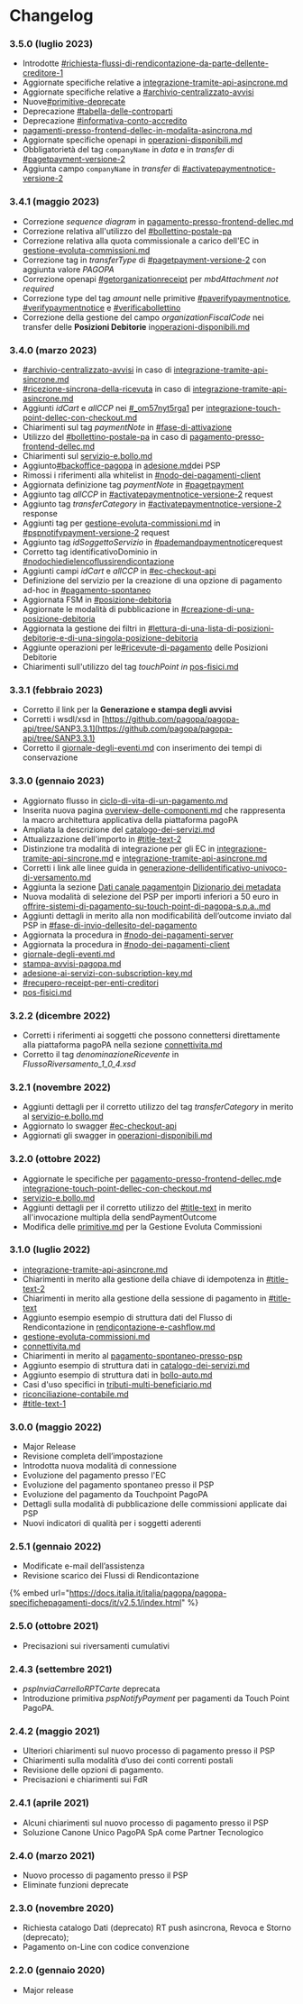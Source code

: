 # Changelog

### 3.5.0 (luglio 2023)

* Introdotte [#richiesta-flussi-di-rendicontazione-da-parte-dellente-creditore-1](funzionamento-generale/rendicontazione-e-cashflow.md#richiesta-flussi-di-rendicontazione-da-parte-dellente-creditore-1 "mention")
* Aggiornate specifiche relative a [integrazione-tramite-api-asincrone.md](../ente-creditore/modalita-dintegrazione/integrazione-tramite-api-asincrone.md "mention")
* Aggiornate specifiche relative a [#archivio-centralizzato-avvisi](../ente-creditore/modalita-dintegrazione/integrazione-tramite-api-sincrone.md#archivio-centralizzato-avvisi "mention")
* Nuove[#primitive-deprecate](../appendici/funzionalita-deprecate.md#primitive-deprecate "mention")
* Deprecazione [#tabella-delle-controparti](../appendici/funzionalita-deprecate.md#tabella-delle-controparti "mention")
* Deprecazione [#informativa-conto-accredito](../appendici/funzionalita-deprecate.md#informativa-conto-accredito "mention")
* [pagamenti-presso-frontend-dellec-in-modalita-asincrona.md](../appendici/posizioni-debitorie/pagamenti-presso-frontend-dellec-in-modalita-asincrona.md "mention")
* Aggiornate specifiche openapi in [operazioni-disponibili.md](../appendici/posizioni-debitorie/operazioni-disponibili.md "mention")
* Obbligatorietà del tag `companyName` in _data_ e in _transfer_ di [#pagetpayment-versione-2](../appendici/primitive.md#pagetpayment-versione-2 "mention")&#x20;
* Aggiunta campo `companyName` in _transfer_ di [#activatepaymentnotice-versione-2](../appendici/primitive.md#activatepaymentnotice-versione-2 "mention")

### 3.4.1 (maggio 2023)

* Correzione _sequence diagram_ in [pagamento-presso-frontend-dellec.md](../casi-duso/pagamento-presso-frontend-dellec.md "mention")
* Correzione relativa all'utilizzo del [#bollettino-postale-pa](../ente-creditore/modalita-dintegrazione/best-practice.md#bollettino-postale-pa "mention")
* Correzione relativa alla quota commissionale a carico dell'EC in [gestione-evoluta-commissioni.md](../appendici/gestione-evoluta-commissioni.md "mention")
* Correzione tag in _transferType_ di [#pagetpayment-versione-2](../appendici/primitive.md#pagetpayment-versione-2 "mention") con aggiunta valore _PAGOPA_
* Correzione openapi [#getorganizationreceipt](../appendici/primitive.md#getorganizationreceipt "mention") per _mbdAttachment not required_
* Correzione type del tag _amount_ nelle primitive [#paverifypaymentnotice](../appendici/primitive.md#paverifypaymentnotice "mention"), [#verifypaymentnotice](../appendici/primitive.md#verifypaymentnotice "mention") e [#verificabollettino](../appendici/primitive.md#verificabollettino "mention")
* Correzione della gestione del campo _organizationFiscalCode_ nei transfer delle **Posizioni Debitorie** in[operazioni-disponibili.md](../appendici/posizioni-debitorie/operazioni-disponibili.md "mention")

### 3.4.0 (marzo 2023)

* [#archivio-centralizzato-avvisi](../ente-creditore/modalita-dintegrazione/integrazione-tramite-api-sincrone.md#archivio-centralizzato-avvisi "mention") in caso di [integrazione-tramite-api-sincrone.md](../ente-creditore/modalita-dintegrazione/integrazione-tramite-api-sincrone.md "mention")
* [#ricezione-sincrona-della-ricevuta](../ente-creditore/modalita-dintegrazione/integrazione-tramite-api-asincrone.md#ricezione-sincrona-della-ricevuta "mention") in caso di [integrazione-tramite-api-asincrone.md](../ente-creditore/modalita-dintegrazione/integrazione-tramite-api-asincrone.md "mention")
* Aggiunti _idCart_ e _allCCP_ nei [#\_om57nyt5rga1](../ente-creditore/modalita-dintegrazione/integrazione-touch-point-dellec-con-checkout.md#\_om57nyt5rga1 "mention") per [integrazione-touch-point-dellec-con-checkout.md](../ente-creditore/modalita-dintegrazione/integrazione-touch-point-dellec-con-checkout.md "mention")
* Chiarimenti sul tag _paymentNote_ in [#fase-di-attivazione](../ente-creditore/modalita-dintegrazione/best-practice.md#fase-di-attivazione "mention")
* Utilizzo del [#bollettino-postale-pa](../ente-creditore/modalita-dintegrazione/best-practice.md#bollettino-postale-pa "mention") in caso di [pagamento-presso-frontend-dellec.md](../casi-duso/pagamento-presso-frontend-dellec.md "mention")
* Chiarimenti sul [servizio-e.bollo.md](../ente-creditore/servizio-e.bollo.md "mention")
* Aggiunto[#backoffice-pagopa](../prestatore-di-servizi-di-pagamento/adesione.md#backoffice-pagopa "mention") in [adesione.md](../prestatore-di-servizi-di-pagamento/adesione.md "mention")dei PSP
* Rimossi i riferimenti alla whitelist in [#nodo-dei-pagamenti-client](../appendici/connettivita.md#nodo-dei-pagamenti-client "mention")
* Aggiornata definizione tag _paymentNote_ in [#pagetpayment](../appendici/primitive.md#pagetpayment "mention")
* Aggiunto tag _allCCP_ in [#activatepaymentnotice-versione-2](../appendici/primitive.md#activatepaymentnotice-versione-2 "mention") request
* Aggiunto tag _transferCategory_ in [#activatepaymentnotice-versione-2](../appendici/primitive.md#activatepaymentnotice-versione-2 "mention") response
* Aggiunti tag per [gestione-evoluta-commissioni.md](../appendici/gestione-evoluta-commissioni.md "mention") in [#pspnotifypayment-versione-2](../appendici/primitive.md#pspnotifypayment-versione-2 "mention") request
* Aggiunto tag _idSoggettoServizio_ in [#pademandpaymentnotice](../appendici/primitive.md#pademandpaymentnotice "mention")request
* Corretto tag identificativoDominio in [#nodochiedielencoflussirendicontazione](../appendici/primitive.md#nodochiedielencoflussirendicontazione "mention")
* Aggiunti campi _idCart_ e _allCCP_ in [#ec-checkout-api](../appendici/primitive.md#ec-checkout-api "mention")
* Definizione del servizio per la creazione di una opzione di pagamento ad-hoc in [#pagamento-spontaneo](../appendici/posizioni-debitorie/modello-dati.md#pagamento-spontaneo "mention")
* Aggiornata FSM in [#posizione-debitoria](../appendici/posizioni-debitorie/stati-della-posizione-debitoria.md#posizione-debitoria "mention")
* Aggiornate le modalità di pubblicazione in [#creazione-di-una-posizione-debitoria](../appendici/posizioni-debitorie/operazioni-disponibili.md#creazione-di-una-posizione-debitoria "mention")
* Aggiornata la gestione dei filtri in [#lettura-di-una-lista-di-posizioni-debitorie-e-di-una-singola-posizione-debitoria](../appendici/posizioni-debitorie/operazioni-disponibili.md#lettura-di-una-lista-di-posizioni-debitorie-e-di-una-singola-posizione-debitoria "mention")
* Aggiunte operazioni per le[#ricevute-di-pagamento](../appendici/posizioni-debitorie/operazioni-disponibili.md#ricevute-di-pagamento "mention") delle Posizioni Debitorie
* Chiarimenti sull'utilizzo del tag _touchPoint in_ [pos-fisici.md](../appendici/pos-fisici.md "mention")

### 3.3.1 (febbraio 2023)

* Corretto il link per la **Generazione e stampa degli avvisi**
* Corretti i wsdl/xsd in [https://github.com/pagopa/pagopa-api/tree/SANP3.3.1](https://github.com/pagopa/pagopa-api/tree/SANP3.3.1)
* Corretto il [giornale-degli-eventi.md](../appendici/giornale-degli-eventi.md "mention") con inserimento dei tempi di conservazione

### 3.3.0 (gennaio 2023)

* Aggiornato flusso in [ciclo-di-vita-di-un-pagamento.md](funzionamento-generale/ciclo-di-vita-di-un-pagamento.md "mention")
* Inserita nuova pagina [overview-delle-componenti.md](funzionamento-generale/overview-delle-componenti.md "mention") che rappresenta la macro architettura applicativa della piattaforma pagoPA
* Ampliata la descrizione del [catalogo-dei-servizi.md](../casi-duso/pagamento-spontaneo-presso-psp/catalogo-dei-servizi.md "mention")
* Attualizzazione dell'importo in [#title-text-2](../ente-creditore/modalita-dintegrazione/best-practice.md#title-text-2 "mention")
* Distinzione tra modalità di integrazione per gli EC in [integrazione-tramite-api-sincrone.md](../ente-creditore/modalita-dintegrazione/integrazione-tramite-api-sincrone.md "mention") e [integrazione-tramite-api-asincrone.md](../ente-creditore/modalita-dintegrazione/integrazione-tramite-api-asincrone.md "mention")
* Corretti i link alle linee guida in [generazione-dellidentificativo-univoco-di-versamento.md](../ente-creditore/generazione-dellidentificativo-univoco-di-versamento.md "mention")
* Aggiunta la sezione [Dati canale pagamento](http://127.0.0.1:5000/s/u6YdY319vyFX9MIvnKBa/dati-canale-pagamento "mention")in [Dizionario dei metadata](http://127.0.0.1:5000/o/KXYtsf32WSKm6ga638R3/s/u6YdY319vyFX9MIvnKBa/ "mention")
* Nuova modalità di selezione del PSP per importi inferiori a 50 euro in [offrire-sistemi-di-pagamento-su-touch-point-di-pagopa-s.p.a..md](../prestatore-di-servizi-di-pagamento/modalita-di-integrazione/offrire-sistemi-di-pagamento-su-touch-point-di-pagopa-s.p.a..md "mention")
* Aggiunti dettagli in merito alla non modificabilità dell’outcome inviato dal PSP in [#fase-di-invio-dellesito-del-pagamento](../prestatore-di-servizi-di-pagamento/modalita-di-integrazione/integrazione-tramite-api.md#fase-di-invio-dellesito-del-pagamento "mention")
* Aggiornata la procedura in [#nodo-dei-pagamenti-server](../appendici/connettivita.md#nodo-dei-pagamenti-server "mention")
* Aggiornata la procedura in [#nodo-dei-pagamenti-client](../appendici/connettivita.md#nodo-dei-pagamenti-client "mention")
* [giornale-degli-eventi.md](../appendici/giornale-degli-eventi.md "mention")
* [stampa-avvisi-pagopa.md](../ente-creditore/stampa-avvisi-pagopa.md "mention")
* [adesione-ai-servizi-con-subscription-key.md](../appendici/adesione-ai-servizi-con-subscription-key.md "mention")
* [#recupero-receipt-per-enti-creditori](../ente-creditore/modalita-dintegrazione/integrazione-tramite-api-sincrone.md#recupero-receipt-per-enti-creditori "mention")
* [pos-fisici.md](../appendici/pos-fisici.md "mention")

### 3.2.2 (dicembre 2022)

* Corretti i riferimenti ai soggetti che possono connettersi direttamente alla piattaforma pagoPA nella sezione [connettivita.md](../appendici/connettivita.md "mention")
* Corretto il tag _denominazioneRicevente_ in _FlussoRiversamento\_1\_0\_4.xsd_

### 3.2.1 (novembre 2022)

* Aggiunti dettagli per il corretto utilizzo del tag _transferCategory_ in merito al [servizio-e.bollo.md](../ente-creditore/servizio-e.bollo.md "mention")
* Aggiornato lo swagger [#ec-checkout-api](../appendici/primitive.md#ec-checkout-api "mention")
* Aggiornati gli swagger in [operazioni-disponibili.md](../appendici/posizioni-debitorie/operazioni-disponibili.md "mention")

### 3.2.0 (ottobre 2022)

* Aggiornate le specifiche per [pagamento-presso-frontend-dellec.md](../casi-duso/pagamento-presso-frontend-dellec.md "mention")e [integrazione-touch-point-dellec-con-checkout.md](../ente-creditore/modalita-dintegrazione/integrazione-touch-point-dellec-con-checkout.md "mention")
* [servizio-e.bollo.md](../ente-creditore/servizio-e.bollo.md "mention")
* Aggiunti dettagli per il corretto utilizzo del [#title-text](../prestatore-di-servizi-di-pagamento/modalita-di-integrazione/best-practice.md#title-text "mention") in merito all'invocazione multipla della sendPaymentOutcome
* Modifica delle [primitive.md](../appendici/primitive.md "mention") per la Gestione Evoluta Commissioni

### 3.1.0 (luglio 2022)

* [integrazione-tramite-api-asincrone.md](../ente-creditore/modalita-dintegrazione/integrazione-tramite-api-asincrone.md "mention")
* Chiarimenti in merito alla gestione della chiave di idempotenza in [#title-text-2](../prestatore-di-servizi-di-pagamento/modalita-di-integrazione/best-practice.md#title-text-2 "mention")
* Chiarimenti in merito alla gestione della sessione di pagamento in [#title-text](../prestatore-di-servizi-di-pagamento/modalita-di-integrazione/best-practice.md#title-text "mention")
* Aggiunto esempio esempio di struttura dati del Flusso di Rendicontazione in [rendicontazione-e-cashflow.md](funzionamento-generale/rendicontazione-e-cashflow.md "mention")
* [gestione-evoluta-commissioni.md](../appendici/gestione-evoluta-commissioni.md "mention")
* [connettivita.md](../appendici/connettivita.md "mention")
* Chiarimenti in merito al [pagamento-spontaneo-presso-psp](../casi-duso/pagamento-spontaneo-presso-psp/ "mention")
* Aggiunto esempio di struttura dati in [catalogo-dei-servizi.md](../casi-duso/pagamento-spontaneo-presso-psp/catalogo-dei-servizi.md "mention")
* Aggiunto esempio di struttura dati in [bollo-auto.md](../casi-duso/pagamento-spontaneo-presso-psp/bollo-auto.md "mention")
* Casi d'uso specifici in [tributi-multi-beneficiario.md](../ente-creditore/tributi-multi-beneficiario.md "mention")
* [riconciliazione-contabile.md](../ente-creditore/riconciliazione-contabile.md "mention")
* [#title-text-1](../ente-creditore/modalita-dintegrazione/best-practice.md#title-text-1 "mention")

### 3.0.0 (maggio 2022)

* Major Release
* Revisione completa dell’impostazione
* Introdotta nuova modalità di connessione
* Evoluzione del pagamento presso l'EC
* Evoluzione del pagamento spontaneo presso il PSP
* Evoluzione del pagamento da Touchpoint PagoPA
* Dettagli sulla modalità di pubblicazione delle commissioni applicate dai PSP
* Nuovi indicatori di qualità per i soggetti aderenti

### 2.5.1 (gennaio 2022)

* Modificate e-mail dell’assistenza&#x20;
* Revisione scarico dei Flussi di Rendicontazione

{% embed url="https://docs.italia.it/italia/pagopa/pagopa-specifichepagamenti-docs/it/v2.5.1/index.html" %}

### 2.5.0 (ottobre 2021)

* Precisazioni sui riversamenti cumulativi

### 2.4.3 (settembre 2021)

* _pspInviaCarrelloRPTCarte_ deprecata
* Introduzione primitiva _pspNotifyPayment_ per pagamenti da Touch Point PagoPA.

### 2.4.2 (maggio 2021)

* Ulteriori chiarimenti sul nuovo processo di pagamento presso il PSP
* Chiarimenti sulla modalità d’uso dei conti correnti postali
* Revisione delle opzioni di pagamento.
* Precisazioni e chiarimenti sui FdR

### 2.4.1 (aprile 2021)

* Alcuni chiarimenti sul nuovo processo di pagamento presso il PSP
* Soluzione Canone Unico PagoPA SpA come Partner Tecnologico

### 2.4.0 (marzo 2021)

* Nuovo processo di pagamento presso il PSP
* Eliminate funzioni deprecate

### 2.3.0 (novembre 2020)

* Richiesta catalogo Dati (deprecato) RT push asincrona, Revoca e Storno (deprecato);
* Pagamento on-Line con codice convenzione

### 2.2.0 (gennaio 2020)

* Major release
